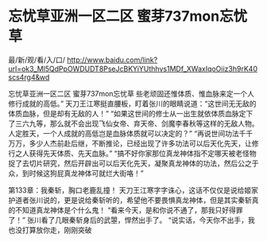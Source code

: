 # 忘忧草亚洲一区二区 蜜芽737mon忘忧草

最/新/观/看/入/口/ http://www.baidu.com/link?url=ok3_Ml5QdPpOWDUDT8PseJcBKYiYUthhvs1MDf_XWaxIqoOiiz3h9rK40scs4rg4&wd


忘忧草亚洲一区二区 蜜芽737mon忘忧草
些老顽固还惟体质、惟血脉来定一个人修行成就的高低。”
    天刀王江寒挺直腰板，盯着张川的眼睛说道：“这世间无无敌的体质血脉，但是却有无敌的人！”
    “如果这世间的修士从一出生就依体质血脉定下了三六九等，那么就不会出现飞仙女帝、弃天帝、剑魔李春秋等这样的无敌人物。人定胜天，一个人成就的高低岂是血脉体质就可以决定的？”
    “再说世间功法千千万万，多少人杰前赴后继，不断推论，已经出现了许多功法可以后天化先天，让修行之人获得先天体质、先天血脉。”
    “搞不好你家那位真龙神体指不定哪天被老怪物捉了去切片研究，然后开辟出可以后天化先天，凝聚真龙神体的功法，然后公之于众，到时候这狗屁真龙神体可就烂大街咯！”

第133章：我秦斩，胸口老鹿乱撞！
    天刀王江寒字字诛心，这话不仅仅是说给姬家护道者张川说的，更是说给秦斩听的，希望他不要畏惧真龙神体，但是其实秦斩真的不知道真龙神体是个什么鬼！
    “看来今天，是和你说不通了，那我只好得罪了！”
    张川看了几眼秦斩身后的武曌，悍然出手了。
    “说实话，今天你不出手，我也没打算放你走，刚刚突破
